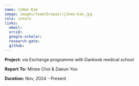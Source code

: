 ```yaml
---
name: JiHee Kim
image: images/team/brepair/jihee-kim.jpg
role: intern
links:
  email:
  orcid:
  google-scholar:
  research-gate:
  github:
---
```


<strong>Project:</strong> via Exchange programme with Dankook medical school <br>

<strong>Report To:</strong> Minee Choi & Daeun Yoo <br>

<strong>Duration:</strong> Nov, 2024 - Present
